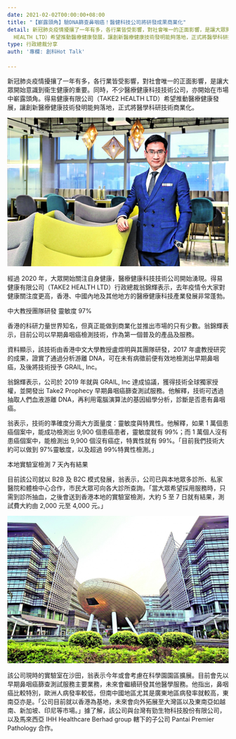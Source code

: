 ```yaml
---
date: 2021-02-02T00:00:00+08:00
title: "【嶄露頭角】驗DNA篩查鼻咽癌！醫健科技公司將研發成果商業化"
detail: 新冠肺炎疫情擾攘了一年有多，各行業皆受影響，對社會唯一的正面影響，是讓大眾開始意識到衞生健康的重要。同時，不少醫療健康科技技術公司，亦開始在市場中嶄露頭角。得易健康有限公司（TAKE2
  HEALTH LTD）希望推動醫療健康發展，讓創新醫療健康技術發明能夠落地，正式將醫學科研技術商業化。
type: 行政總裁分享
auth: '專欄: 創科Hot Talk'

---
```

新冠肺炎疫情擾攘了一年有多，各行業皆受影響，對社會唯一的正面影響，是讓大眾開始意識到衞生健康的重要。同時，不少醫療健康科技技術公司，亦開始在市場中嶄露頭角。得易健康有限公司（TAKE2 HEALTH LTD）希望推動醫療健康發展，讓創新醫療健康技術發明能夠落地，正式將醫學科研技術商業化。

![post](../images/20210202TAKE2HEALTHLTD02.jpeg '得易健康有限公司（TAKE2 HEALTH LTD）行政總裁翁錦輝表示，公司核心技術源自中文大學，透過抽取人們血液游離DNA，再利用電腦演算法的基因組學分析，能準確地診斷出鼻咽癌。')

經過 2020 年，大眾開始關注自身健康，醫療健康科技技術公司開始湧現。得易健康有限公司（TAKE2 HEALTH LTD）行政總裁翁錦輝表示，去年疫情令大家對健康關注度更高，香港、中國內地及其他地方的醫療健康科技產業發展非常蓬勃。

中大教授團隊研發 靈敏度 97%

香港的科研力量世界知名，但真正能做到商業化並推出市場的只有少數。翁錦輝表示，目前公司以早期鼻咽癌檢測技術，作為第一個普及的產品及服務。

資料顯示，該技術由香港中文大學教授盧煜明與其團隊研發，2017 年盧教授研究的成果，證實了通過分析游離 DNA，可在未有病徵前便有效地檢測出早期鼻咽癌，及後將技術授予 GRAIL, Inc。

翁錦輝表示，公司於 2019 年就與 GRAIL, Inc 達成協議，獲得技術全球獨家授權，並開發出 Take2 Prophecy 早期鼻咽癌篩查測試服務。他解釋，技術可透過抽取人們血液游離 DNA，再利用電腦演算法的基因組學分析，診斷是否患有鼻咽癌。

翁表示，技術的準確度分兩大方面量度：靈敏度與特異性。他解釋，如果 1 萬個患癌個案中，能成功檢測出 9,900 個患癌患者，靈敏度就有 99%；而 1 萬個人沒有患癌個案中，能檢測出 9,900 個沒有癌症，特異性就有 99%。「目前我們技術大約可以做到 97%靈敏度，以及超過 99%特異性檢測。」

本地實驗室檢測 7 天內有結果

目前該公司就以 B2B 及 B2C 模式發展，翁表示，公司已與本地眾多診所、私家醫院和體檢中心合作，市民大眾可向各大診所查詢。「當大眾希望採用服務時，只需到診所抽血，之後會送到香港本地的實驗室檢測，大約 5 至 7 日就有結果，測試費大約由 2,000 元至 4,000 元。」

![post](../images/20210202TAKE2HEALTHLTD01.jpeg '得易健康有限公司（TAKE2 HEALTH LTD）行政總裁翁錦輝表示，公司核心技術源自中文大學，透過抽取人們血液游離 DNA，再利用電腦演算法的基因組學分析，能準確地診斷出鼻咽癌。')

該公司現時的實驗室在沙田，翁表示今年或會考慮在科學園園區擴展。目前會先以早期鼻咽癌篩查測試服務主要業務，未來會繼續研發其他醫學服務。他指出，鼻咽癌比較特別，歐洲人病發率較低，但南中國地區尤其是廣東地區病發率就較高，東南亞亦是。「公司目前就以香港為基地，未來會向外拓展至大灣區以及東南亞如越南、新加坡、印尼等市場。」據了解，該公司與台灣有勁生物科技股份有限公司，以及馬來西亞 IHH Healthcare Berhad group 轄下的子公司 Pantai Premier Pathology 合作。
